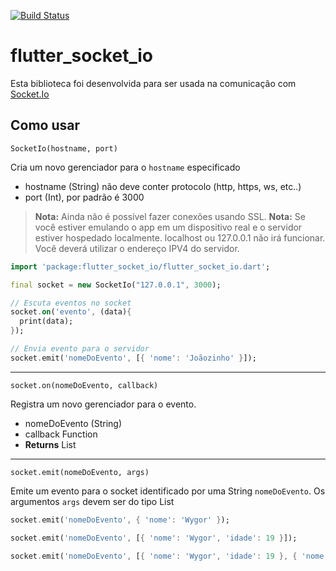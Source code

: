 [![Build Status](https://travis-ci.org/dart-lang/http.svg?branch=master)](https://travis-ci.org/dart-lang/http)

# flutter_socket_io

Esta biblioteca foi desenvolvida para ser usada na comunicação com [Socket.Io][]

[Socket.Io]: https://socket.io/

## Como usar

`SocketIo(hostname, port)`

Cria um novo gerenciador para o `hostname` especificado

* hostname (String) não deve conter protocolo (http, https, ws, etc..)
* port (Int), por padrão é 3000

> **Nota:** Ainda não é possível fazer conexões usando SSL.
> **Nota:** Se você estiver emulando o app em um dispositivo real e o servidor estiver hospedado localmente. localhost ou 127.0.0.1 não irá funcionar. Você deverá utilizar o endereço IPV4 do servidor.

```dart
import 'package:flutter_socket_io/flutter_socket_io.dart';

final socket = new SocketIo("127.0.0.1", 3000);

// Escuta eventos no socket
socket.on('evento', (data){
  print(data);
});

// Envia evento para o servidor
socket.emit('nomeDoEvento', [{ 'nome': 'Joãozinho' }]);
```

---

`socket.on(nomeDoEvento, callback)`

Registra um novo gerenciador para o evento.

* nomeDoEvento (String)
* callback Function
* **Returns** List<dynamic>

---

`socket.emit(nomeDoEvento, args)`

Emite um evento para o socket identificado por uma String `nomeDoEvento`.
Os argumentos `args` devem ser do tipo List<dynamic>

```dart
socket.emit('nomeDoEvento', { 'nome': 'Wygor' });

socket.emit('nomeDoEvento', [{ 'nome': 'Wygor', 'idade': 19 }]);

socket.emit('nomeDoEvento', [{ 'nome': 'Wygor', 'idade': 19 }, { 'nome': 'Joãozinho', 'idade': null }]);
```